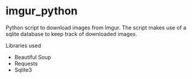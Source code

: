 # imgur_python
Python script to download images from Imgur. The script makes use of a sqlite database to keep track of downloaded images.

Libraries used
- Beautiful Soup
- Requests
- Sqlite3

